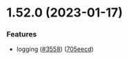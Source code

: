 # 1.52.0 (2023-01-17)


### Features

* logging ([#3558](https://github.com/EddieHubCommunity/LinkFree/issues/3558)) ([705eecd](https://github.com/EddieHubCommunity/LinkFree/commit/705eecd5522f577b235da8350dbc1941b52f01eb))



